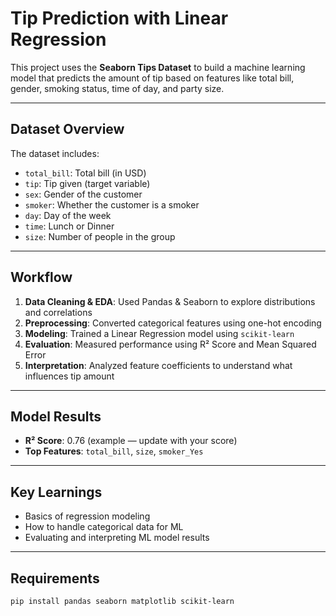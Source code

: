 
# Tip Prediction with Linear Regression

This project uses the **Seaborn Tips Dataset** to build a machine learning model that predicts the amount of tip based on features like total bill, gender, smoking status, time of day, and party size.

---

##  Dataset Overview

The dataset includes:

- `total_bill`: Total bill (in USD)
- `tip`: Tip given (target variable)
- `sex`: Gender of the customer
- `smoker`: Whether the customer is a smoker
- `day`: Day of the week
- `time`: Lunch or Dinner
- `size`: Number of people in the group

---

## Workflow

1. **Data Cleaning & EDA**: Used Pandas & Seaborn to explore distributions and correlations  
2. **Preprocessing**: Converted categorical features using one-hot encoding  
3. **Modeling**: Trained a Linear Regression model using `scikit-learn`  
4. **Evaluation**: Measured performance using R² Score and Mean Squared Error  
5. **Interpretation**: Analyzed feature coefficients to understand what influences tip amount

---

## Model Results

- **R² Score**: 0.76 (example — update with your score)
- **Top Features**: `total_bill`, `size`, `smoker_Yes`

---

##  Key Learnings

- Basics of regression modeling
- How to handle categorical data for ML
- Evaluating and interpreting ML model results

---

## Requirements

```bash
pip install pandas seaborn matplotlib scikit-learn

